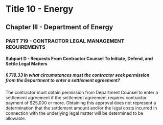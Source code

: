 
# Title 10 - Energy
## Chapter III - Department of Energy
### PART 719 - CONTRACTOR LEGAL MANAGEMENT REQUIREMENTS
#### Subpart D - Requests From Contractor Counsel To Initiate, Defend, and Settle Legal Matters
##### § 719.33 In what circumstances must the contractor seek permission from the Department to enter a settlement agreement?

The contractor must obtain permission from Department Counsel to enter a settlement agreement if the settlement agreement requires contractor payment of $25,000 or more. Obtaining this approval does not represent a determination that the settlement amount and/or the legal costs incurred in connection with the underlying legal matter will be determined to be allowable.
